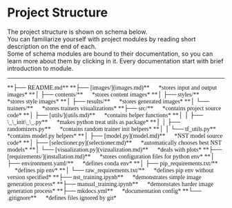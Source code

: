 # Project Structure
The project structure is shown on schema below.  
You can familiarize yourself with project modules by reading short description on the end of each.  
Some of schema modules are bound to their documentation, so you can learn more about them by clicking in it. Every documentation start with brief introduction to module.

----

<span style="font-family:Ubuntu">
**├── README.md**  
**├── [images/](images.md)** &emsp; *stores input and output images*     
**│   ├── contents/** &emsp; *stores content images*              
**│   ├── styles/**  &emsp; *stores style images*               
**│   ├── results/** &emsp; *stores generated images*               
**│   └── trainers/** &emsp; *stores trainers visualizations*            
**├── src/**    &emsp; *contains project source code*  
**│   ├── [utils/](utils.md)**    &emsp; *contains helper functions*  
**│   │   ├── \_\_init\_\_.py**  &emsp; *makes python treat utils as package*  
**│   │   ├── randomizers.py**    &emsp; *contains random trainer init helpers*  
**│   │   └── tf_utils.py**    &emsp; *contains model.py helpers*  
**│   ├── [model.py](model.md)**    &emsp; *NST model source code*  
**│   ├── [selectioner.py](selectioner.md)**  &emsp; *automatically chooses best NST models*    
**│   └── [visualization.py](vizualization.md)**    &emsp; *deals with plots*  
**├── [requirements/](installation.md)** &emsp; *stores configuration files for python env*     
**│   ├── environment.yaml/** &emsp; *defines conda env*                 
**│   ├── pip_requirements.txt/**  &emsp; *defines pip env*                          
**│   └── raw_requirements.txt/**  &emsp; *defines pip env without version specified*     
**├── nst_training.ipynb**    &emsp; *demonstrates simple image generation process*  
**├── manual_training.ipynb**    &emsp; *demonstates harder image generation process*  
**├── mkdocs.yml**    &emsp; *documentation config*  
**└── .gitignore**  &emsp; *defines files ignored by git*  
</span>
